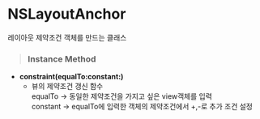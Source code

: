 # NSLayoutAnchor
레이아웃 제약조건 객체를 만드는 클래스

> ### Instance Method
* **constraint(equalTo:constant:)**
    - 뷰의 제약조건 갱신 함수  
    equalTo -> 동일한 제약조건을 가지고 싶은 view객체를 입력  
    constant -> equalTo에 입력한 객체의 제약조건에서 +,-로 추가 조건 설정 
